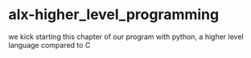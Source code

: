 # alx-higher_level_programming
we kick starting this chapter of our program with python, a higher level language compared to C
